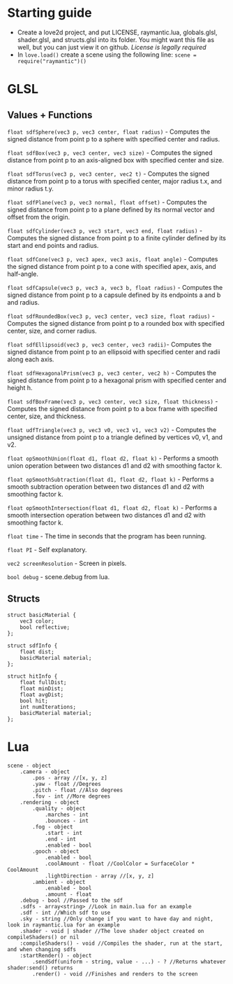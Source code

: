 # Starting guide

- Create a love2d project, and put LICENSE, raymantic.lua, globals.glsl, shader.glsl, and structs.glsl into its folder. You might want this file as well, but you can just view it on github. *License is legally required*
- In ```love.load()``` create a scene using the following line: ```scene = require("raymantic")()```

# GLSL

## Values + Functions

```float sdfSphere(vec3 p, vec3 center, float radius)``` - Computes the signed distance from point p to a sphere with specified center and radius.

```float sdfBox(vec3 p, vec3 center, vec3 size)``` - Computes the signed distance from point p to an axis-aligned box with specified center and size.

```float sdfTorus(vec3 p, vec3 center, vec2 t)``` - Computes the signed distance from point p to a torus with specified center, major radius t.x, and minor radius t.y.

```float sdfPlane(vec3 p, vec3 normal, float offset)``` - Computes the signed distance from point p to a plane defined by its normal vector and offset from the origin.

```float sdfCylinder(vec3 p, vec3 start, vec3 end, float radius)``` - Computes the signed distance from point p to a finite cylinder defined by its start and end points and radius.

```float sdfCone(vec3 p, vec3 apex, vec3 axis, float angle)``` - Computes the signed distance from point p to a cone with specified apex, axis, and half-angle.

```float sdfCapsule(vec3 p, vec3 a, vec3 b, float radius)``` - Computes the signed distance from point p to a capsule defined by its endpoints a and b and radius.

```float sdfRoundedBox(vec3 p, vec3 center, vec3 size, float radius)``` - Computes the signed distance from point p to a rounded box with specified center, size, and corner radius.

```float sdfEllipsoid(vec3 p, vec3 center, vec3 radii)```- Computes the signed distance from point p to an ellipsoid with specified center and radii along each axis.

```float sdfHexagonalPrism(vec3 p, vec3 center, vec2 h)``` - Computes the signed distance from point p to a hexagonal prism with specified center and height h.

```float sdfBoxFrame(vec3 p, vec3 center, vec3 size, float thickness)``` - Computes the signed distance from point p to a box frame with specified center, size, and thickness.

```float udfTriangle(vec3 p, vec3 v0, vec3 v1, vec3 v2)``` - Computes the unsigned distance from point p to a triangle defined by vertices v0, v1, and v2.

```float opSmoothUnion(float d1, float d2, float k)``` - Performs a smooth union operation between two distances d1 and d2 with smoothing factor k.

```float opSmoothSubtraction(float d1, float d2, float k)``` - Performs a smooth subtraction operation between two distances d1 and d2 with smoothing factor k.

```float opSmoothIntersection(float d1, float d2, float k)``` - Performs a smooth intersection operation between two distances d1 and d2 with smoothing factor k.

```float time``` - The time in seconds that the program has been running.

```float PI``` - Self explanatory.

```vec2 screenResolution``` - Screen in pixels.

```bool debug``` - scene.debug from lua.

## Structs

```
struct basicMaterial {
    vec3 color;
    bool reflective;
};

struct sdfInfo {
    float dist;
    basicMaterial material;
};

struct hitInfo {
    float fullDist;
    float minDist;
    float avgDist;
    bool hit;
    int numIterations;
    basicMaterial material;
};
```

# Lua

```
scene - object
    .camera - object
        .pos - array //[x, y, z]
        .yaw - float //Degrees
        .pitch - float //Also degrees
        .fov - int //More degrees
    .rendering - object
        .quality - object
            .marches - int
            .bounces - int
        .fog - object
            .start - int
            .end - int
            .enabled - bool
        .gooch - object
            .enabled - bool
            .coolAmount - float //CoolColor = SurfaceColor * CoolAmount
            .lightDirection - array //[x, y, z]
        .ambient - object
            .enabled - bool
            .amount - float
    .debug - bool //Passed to the sdf
    .sdfs - array<string> //Look in main.lua for an example
    .sdf - int //Which sdf to use
    .sky - string //Only change if you want to have day and night, look in raymantic.lua for an example
    .shader - void | shader //The love shader object created on compileShaders() or nil
    :compileShaders() - void //Compiles the shader, run at the start, and when changing sdfs
    :startRender() - object
        .sendSdf(uniform - string, value - ...) - ? //Returns whatever shader:send() returns
        .render() - void //Finishes and renders to the screen
```
